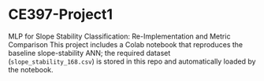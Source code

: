 # CE397-Project1
MLP for Slope Stability Classification: Re-Implementation and Metric Comparison
This project includes a Colab notebook that reproduces the baseline slope-stability ANN; the required dataset (`slope_stability_168.csv`) is stored in this repo and automatically loaded by the notebook.
